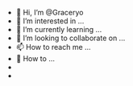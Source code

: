 - 👋 Hi, I’m @Graceryo
- 👀 I’m interested in ...
- 🌱 I’m currently learning ...
- 💞️ I’m looking to collaborate on ...
- 📫 How to reach me ...
- 🧡 How to  ...
-
- <!---
Graceryo/Graceryo is a ✨ special ✨ repository because its `README.md` (this file) appears on your GitHub profile.
You can click the Preview link to take a look at your changes.
--->
